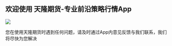 ## 欢迎使用 天隆期货-专业前沿策略行情App

![](https://icon.wuruihong.com/files/202102/6eFTk4M7/ios/AppIcon.appiconset/icon-40@2x.png)

您在使用天隆期货时遇到任何问题，请及时通过App内意见反馈与我们联系，我们将尽快为您解决
